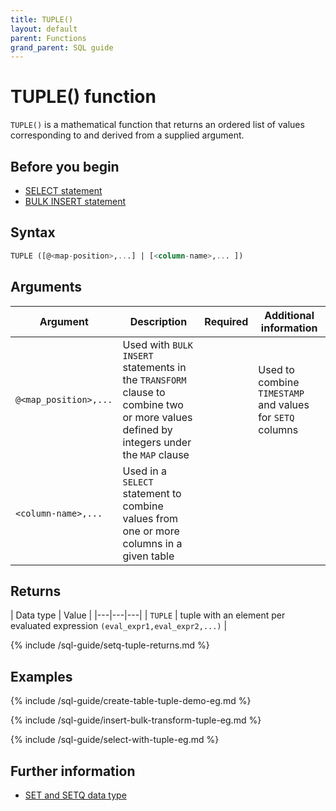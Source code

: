 ```yaml
---
title: TUPLE()
layout: default
parent: Functions
grand_parent: SQL guide
---
```


# TUPLE() function

`TUPLE()` is a mathematical function that returns an ordered list of values corresponding to and derived from a supplied argument.

## Before you begin

* [SELECT statement](/docs/sql-guide/statements/statement-select)
* [BULK INSERT statement](/docs/sql-guide/statements/statement-insert-bulk)

## Syntax

```sql
TUPLE ([@<map-position>,...] | [<column-name>,... ])
```
<!-- original syntax
TUPLE(expr1,expr2,...)
-->

## Arguments

| Argument | Description | Required | Additional information |
|---|---|---|---|
| `@<map_position>,...` | Used with `BULK INSERT` statements in the `TRANSFORM` clause to combine two or more values defined by integers under the `MAP` clause |  | Used to combine `TIMESTAMP` and values for `SETQ` columns |
| `<column-name>,...` | Used in a `SELECT` statement to combine values from one or more columns in a given table |

## Returns

| Data type | Value |
|---|---|---|
| `TUPLE` | tuple with an element per evaluated expression `(eval_expr1,eval_expr2,...)` |

{% include /sql-guide/setq-tuple-returns.md %}

## Examples

{% include /sql-guide/create-table-tuple-demo-eg.md %}

{% include /sql-guide/insert-bulk-transform-tuple-eg.md %}

{% include /sql-guide/select-with-tuple-eg.md %}

## Further information

* [SET and SETQ data type](/docs/sql-guide/data-types/data-type-set-setq)
